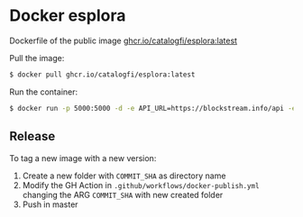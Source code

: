 # Docker esplora

Dockerfile of the public image [ghcr.io/catalogfi/esplora:latest](https://github.com/orgs/catalogfi/packages/container/package/esplora)

Pull the image:

```bash
$ docker pull ghcr.io/catalogfi/esplora:latest
```

Run the container:

```bash
$ docker run -p 5000:5000 -d -e API_URL=https://blockstream.info/api -e PORT 5000 ghcr.io/catalogfi/esplora:latest
```

## Release

To tag a new image with a new version:

1) Create a new folder with `COMMIT_SHA` as directory name
2) Modify the GH Action in `.github/workflows/docker-publish.yml` changing the ARG `COMMIT_SHA` with new created folder
3) Push in master
